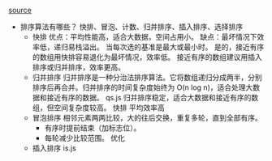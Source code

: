 [source](https://juejin.cn/post/6900698814093459463)

- 排序算法有哪些？
    快排、冒泡、计数、归并排序、插入排序、选择排序
    - 快排
    优点：平均性能高，适合大数据，空间占用小。
    缺点：最坏情况下效率低，递归易栈溢出。
    当每次选的基准是最大或最小时。
    是的，接近有序的数组用快排容易退化为最坏情况，效率低。
    接近有序的数组建议用插入排序或归并排序，效率更高。
    - 归并排序
    归并排序是一种分治法排序算法。它将数组递归分成两半，分别排序后再合并。归并排序的时间复杂度始终为 O(n log n)，适合处理大数据和接近有序的数据。
    qs.js
    归并排序稳定，适合大数据和接近有序的数组，但空间复杂度较高。
    快排 平均效率高
    - 冒泡排序
    相邻元素两两比较，大的往后交换，重复多轮，直到全部有序。
        - 有序时提前结束（加标志位）。
        - 每轮减少比较范围。
        优化
    - 插入排序 is.js